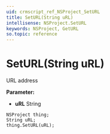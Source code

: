 ```yaml
---
uid: crmscript_ref_NSProject_SetURL
title: SetURL(String uRL)
intellisense: NSProject.SetURL
keywords: NSProject, GetURL
so.topic: reference
---
```


# SetURL(String uRL)

URL address

**Parameter:** 
 - **uRL** String

```crmscript
NSProject thing;
String uRL;
thing.SetURL(uRL);
```

